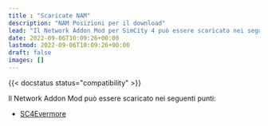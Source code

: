 ```yaml
---
title : "Scaricate NAM"
description: "NAM Posizioni per il download"
lead: "Il Network Addon Mod per SimCity 4 può essere scaricato nei seguenti punti."
date: 2022-09-06T10:09:26+00:00
lastmod: 2022-09-06T10:09:26+00:00
draft: false
images: []
---
```


{{< docstatus status="compatibility" >}}

Il Network Addon Mod può essere scaricato nei seguenti punti:

* [SC4Evermore](https://www.sc4evermore.com/index.php/downloads/download/6-network-addon-mod-nam/2-network-addon-mod)